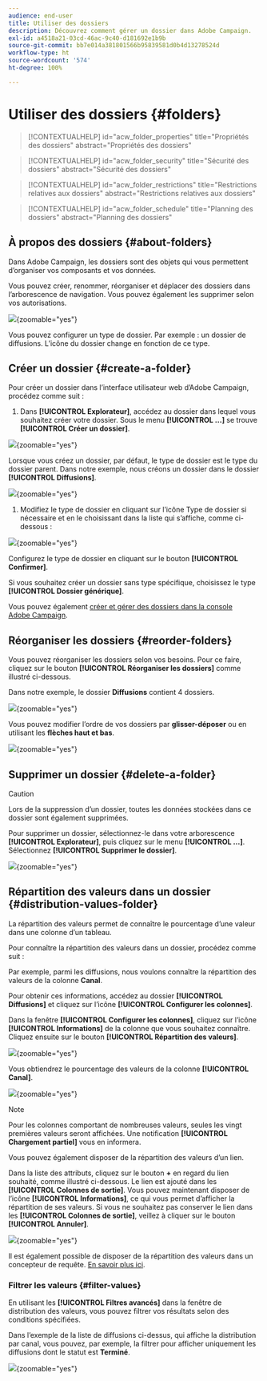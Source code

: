 ```yaml
---
audience: end-user
title: Utiliser des dossiers
description: Découvrez comment gérer un dossier dans Adobe Campaign.
exl-id: a4518a21-03cd-46ac-9c40-d181692e1b9b
source-git-commit: bb7e014a381801566b95839581d0b4d13278524d
workflow-type: ht
source-wordcount: '574'
ht-degree: 100%

---
```


# Utiliser des dossiers {#folders}

>[!CONTEXTUALHELP]
>id="acw_folder_properties"
>title="Propriétés des dossiers"
>abstract="Propriétés des dossiers"

>[!CONTEXTUALHELP]
>id="acw_folder_security"
>title="Sécurité des dossiers"
>abstract="Sécurité des dossiers"

>[!CONTEXTUALHELP]
>id="acw_folder_restrictions"
>title="Restrictions relatives aux dossiers"
>abstract="Restrictions relatives aux dossiers"

>[!CONTEXTUALHELP]
>id="acw_folder_schedule"
>title="Planning des dossiers"
>abstract="Planning des dossiers"

## À propos des dossiers {#about-folders}

Dans Adobe Campaign, les dossiers sont des objets qui vous permettent d’organiser vos composants et vos données.

Vous pouvez créer, renommer, réorganiser et déplacer des dossiers dans l’arborescence de navigation. Vous pouvez également les supprimer selon vos autorisations.

![](assets/folders.png){zoomable="yes"}

Vous pouvez configurer un type de dossier. Par exemple : un dossier de diffusions.
L’icône du dossier change en fonction de ce type.

## Créer un dossier {#create-a-folder}

Pour créer un dossier dans l’interface utilisateur web d’Adobe Campaign, procédez comme suit :

1. Dans **[!UICONTROL Explorateur]**, accédez au dossier dans lequel vous souhaitez créer votre dossier.
Sous le menu **[!UICONTROL ...]** se trouve **[!UICONTROL Créer un dossier]**.

![](assets/folder_create.png){zoomable="yes"}

Lorsque vous créez un dossier, par défaut, le type de dossier est le type du dossier parent. Dans notre exemple, nous créons un dossier dans le dossier **[!UICONTROL Diffusions]**.

![](assets/folder_new.png){zoomable="yes"}

1. Modifiez le type de dossier en cliquant sur l’icône Type de dossier si nécessaire et en le choisissant dans la liste qui s’affiche, comme ci-dessous :

![](assets/folder_type.png){zoomable="yes"}

Configurez le type de dossier en cliquant sur le bouton **[!UICONTROL Confirmer]**.

Si vous souhaitez créer un dossier sans type spécifique, choisissez le type **[!UICONTROL Dossier générique]**.

Vous pouvez également [créer et gérer des dossiers dans la console Adobe Campaign](https://experienceleague.adobe.com/fr/docs/campaign/campaign-v8/config/configuration/folders-and-views).


## Réorganiser les dossiers {#reorder-folders}

Vous pouvez réorganiser les dossiers selon vos besoins. Pour ce faire, cliquez sur le bouton **[!UICONTROL Réorganiser les dossiers]** comme illustré ci-dessous.

Dans notre exemple, le dossier **Diffusions** contient 4 dossiers.

![](assets/folder-reorder.png){zoomable="yes"}

Vous pouvez modifier l’ordre de vos dossiers par **glisser-déposer** ou en utilisant les **flèches haut et bas**.

![](assets/folder-draganddrop.png){zoomable="yes"}


## Supprimer un dossier {#delete-a-folder}

>[!CAUTION]
>
>Lors de la suppression d’un dossier, toutes les données stockées dans ce dossier sont également supprimées.

Pour supprimer un dossier, sélectionnez-le dans votre arborescence **[!UICONTROL Explorateur]**, puis cliquez sur le menu **[!UICONTROL ...]**.
Sélectionnez **[!UICONTROL Supprimer le dossier]**.

![](assets/folder_delete.png){zoomable="yes"}

## Répartition des valeurs dans un dossier {#distribution-values-folder}

La répartition des valeurs permet de connaître le pourcentage d’une valeur dans une colonne d’un tableau.

Pour connaître la répartition des valeurs dans un dossier, procédez comme suit :

Par exemple, parmi les diffusions, nous voulons connaître la répartition des valeurs de la colonne **Canal**.

Pour obtenir ces informations, accédez au dossier **[!UICONTROL Diffusions]** et cliquez sur l’icône **[!UICONTROL Configurer les colonnes]**.

Dans la fenêtre **[!UICONTROL Configurer les colonnes]**, cliquez sur l’icône **[!UICONTROL Informations]** de la colonne que vous souhaitez connaître. Cliquez ensuite sur le bouton **[!UICONTROL Répartition des valeurs]**.

![](assets/values_deliveries.png){zoomable="yes"}

Vous obtiendrez le pourcentage des valeurs de la colonne **[!UICONTROL Canal]**.

![](assets/values_percentage.png){zoomable="yes"}

>[!NOTE]
>
> Pour les colonnes comportant de nombreuses valeurs, seules les vingt premières valeurs seront affichées. Une notification **[!UICONTROL Chargement partiel]** vous en informera.

Vous pouvez également disposer de la répartition des valeurs d’un lien.

Dans la liste des attributs, cliquez sur le bouton **+** en regard du lien souhaité, comme illustré ci-dessous. Le lien est ajouté dans les **[!UICONTROL Colonnes de sortie]**. Vous pouvez maintenant disposer de l’icône **[!UICONTROL Informations]**, ce qui vous permet d’afficher la répartition de ses valeurs. Si vous ne souhaitez pas conserver le lien dans les **[!UICONTROL Colonnes de sortie]**, veillez à cliquer sur le bouton **[!UICONTROL Annuler]**.

![](assets/values_link.png){zoomable="yes"}

Il est également possible de disposer de la répartition des valeurs dans un concepteur de requête. [En savoir plus ici](../query/build-query.md#distribution-of-values-in-a-query).

### Filtrer les valeurs {#filter-values}

En utilisant les **[!UICONTROL Filtres avancés]** dans la fenêtre de distribution des valeurs, vous pouvez filtrer vos résultats selon des conditions spécifiées.

Dans l’exemple de la liste de diffusions ci-dessus, qui affiche la distribution par canal, vous pouvez, par exemple, la filtrer pour afficher uniquement les diffusions dont le statut est **Terminé**.

![](assets/values_filter.png){zoomable="yes"}

